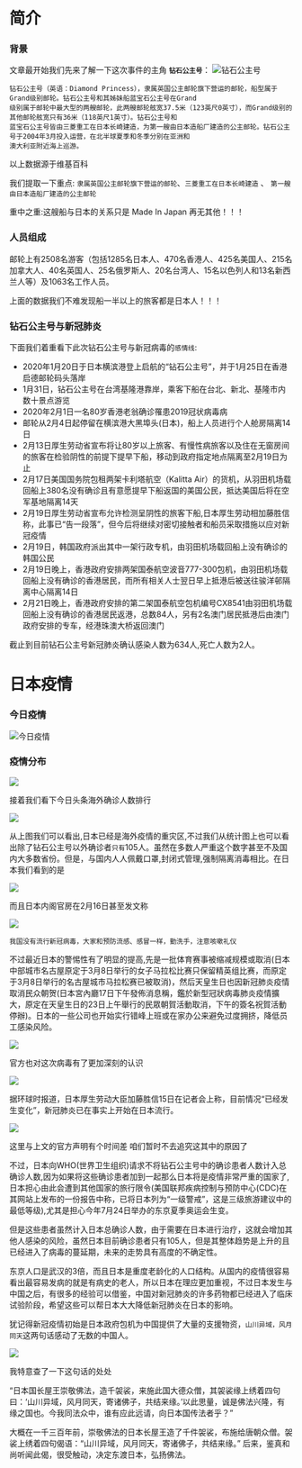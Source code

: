 # 简介

### 背景

文章最开始我们先来了解一下这次事件的主角 **`钻石公主号`**：
![钻石公主号](https://tva1.sinaimg.cn/large/0082zybpgy1gc530k1ju3j30yg0je42k.jpg)

```
钻石公主号（英语：Diamond Princess），隶属英国公主邮轮旗下营运的邮轮，船型属于Grand级别邮轮。钻石公主号和其姊妹船蓝宝石公主号在Grand
级别属于邮轮中最大型的两艘邮轮，此两艘邮轮舷宽37.5米（123英尺0英寸），而Grand级别的其他邮轮舷宽只有36米（118英尺1英寸）。钻石公主号和
蓝宝石公主号皆由三菱重工在日本长崎建造，为第一艘由日本造船厂建造的公主邮轮。钻石公主号于2004年3月投入运营，在北半球夏季和冬季分别在亚洲和
澳大利亚附近海上巡游。
```
以上数据源于维基百科

我们提取一下重点: `隶属英国公主邮轮旗下营运的邮轮`、`三菱重工在日本长崎建造` 、 `第一艘由日本造船厂建造的公主邮轮`

重中之重:这艘船与日本的关系只是 Made In Japan 再无其他！！！

### 人员组成

邮轮上有2508名游客（包括1285名日本人、470名香港人、425名美国人、215名加拿大人、40名英国人、25名俄罗斯人、20名台湾人、15名以色列人和13名新西兰人等）及1063名工作人员。

上面的数据我们不难发现船一半以上的旅客都是日本人！！！

### 钻石公主号与新冠肺炎

下面我们着重看下此次钻石公主号与新冠病毒的`感情线`:

- 2020年1月20日于日本横滨港登上启航的“钻石公主号”，并于1月25日在香港启德邮轮码头落岸
- 1月31日，钻石公主号在台湾基隆港靠岸，乘客下船在台北、新北、基隆市内数十景点游览
- 2020年2月1日一名80岁香港老翁确诊罹患2019冠状病毒病
- 邮轮从2月4日起停留在横滨港大黑埠头(日本)，船上人员进行个人舱房隔离14日
- 2月13日厚生劳动省宣布将让80岁以上旅客、有慢性病旅客以及住在无窗房间的旅客在检验阴性的前提下提早下船，移动到政府指定地点隔离至2月19日为止
- 2月17日美国国务院包租两架卡利塔航空（Kalitta Air）的货机，从羽田机场载回船上380名没有确诊且有意愿提早下船返国的美国公民，抵达美国后将在空军基地隔离14天
- 2月19日厚生劳动省宣布允许检测呈阴性的旅客下船,日本厚生劳动相加藤胜信称，此事已“告一段落”，但今后将继续对密切接触者和船员采取措施以应对新冠疫情
- 2月19日，韩国政府派出其中一架行政专机，由羽田机场载回船上没有确诊的韩国公民
- 2月19日晚上，香港政府安排两架国泰航空波音777-300包机，由羽田机场载回船上没有确诊的香港居民，而所有相关人士翌日早上抵港后被送往骏洋邨隔离中心隔离14日
- 2月21日晚上，香港政府安排的第二架国泰航空包机编号CX8541由羽田机场载回船上没有确诊的香港居民返港，总数84人，另有2名澳门居民抵港后由澳门政府安排的专车，经港珠澳大桥返回澳门

截止到目前钻石公主号新冠肺炎确认感染人数为634人,死亡人数为2人。

# 日本疫情

### 今日疫情

![今日疫情](https://tva1.sinaimg.cn/large/0082zybpgy1gc50moh29pj311y0kkwho.jpg)

### 疫情分布

![](https://tva1.sinaimg.cn/large/0082zybpgy1gc50mety91j312g0rkdl0.jpg)

接着我们看下今日头条海外确诊人数排行

![](https://tva1.sinaimg.cn/large/0082zybpgy1gc527s5a2dj30v50ogwhg.jpg)

从上图我们可以看出,日本已经是海外疫情的重灾区,不过我们从统计图上也可以看出除了钻石公主号以外确诊者`只有`105人。虽然在多数人严重这个数字甚至不及国内大多数省份。但是，与国内人人佩戴口罩,封闭式管理,强制隔离消毒相比。在日本我们看到的是

![](https://tva1.sinaimg.cn/large/0082zybpgy1gc52xxtm5lj316x0u0e82.jpg)

而且日本内阁官房在2月16日甚至发文称

![](https://tva1.sinaimg.cn/large/0082zybpgy1gc55cqfglhj31qu0j8n34.jpg)

`我国没有流行新冠病毒，大家和预防流感、感冒一样，勤洗手，注意咳嗽礼仪`

不过最近日本的警惕性有了明显的提高,先是一批体育赛事被缩减规模或取消(日本中部城市名古屋原定于3月8日举行的女子马拉松比赛只保留精英组比赛，而原定于3月8日举行的名古屋城市马拉松赛已被取消)，然后天皇生日也因新冠肺炎疫情取消民众朝贺(日本宮內廳17日下午發佈消息稱，鑑於新型冠狀病毒肺炎疫情擴大，原定在天皇生日的23日上午舉行的民眾朝賀活動取消，下午的簽名祝賀活動停辦)。日本的一些公司也开始实行错峰上班或在家办公来避免过度拥挤，降低员工感染风险。

![](https://tva1.sinaimg.cn/large/0082zybpgy1gc53lfa61fj31440u0b29.jpg)

官方也对这次病毒有了更加深刻的认识

![](https://tva1.sinaimg.cn/large/0082zybpgy1gc550l43hhj31tk0k80zq.jpg)

据环球时报道，日本厚生劳动大臣加藤胜信15日在记者会上称，目前情况“已经发生变化”，新冠肺炎已在事实上开始在日本流行。

![](https://tva1.sinaimg.cn/large/0082zybpgy1gc545ohoklj30h808mmy5.jpg)

这里与上文的官方声明有个时间差 咱们暂时不去追究这其中的原因了

不过，日本向WHO(世界卫生组织)请求不将钻石公主号中的确诊患者人数计入总确诊人数,因为如果将这些确诊患者加到一起那么日本将是疫情非常严重的国家了,日本担心由此会遭到其他国家的旅行限令(美国联邦疾病控制与预防中心(CDC)在其网站上发布的一份报告中称，已将日本列为“一级警戒”，这是三级旅游建议中的最低等级),尤其是担心今年7月24日举办的东京夏季奥运会生变。

但是这些患者虽然计入日本总确诊人数，由于需要在日本进行治疗，这就会增加其他人感染的风险，虽然日本目前确诊患者只有105人，但是其整体趋势是上升的且已经进入了病毒的蔓延期，未来的走势具有高度的不确定性。

东京人口是武汉的3倍，而且日本是重度老龄化的人口结构。从国内的疫情很容易看出最容易发病的就是有病史的老人，所以日本在理应更加重视，不过日本发生与中国之后，有很多的经验可以借鉴，中国对新冠肺炎的许多药物都已经进入了临床试验阶段，希望这些可以帮日本大大降低新冠肺炎在日本的影响。

犹记得新冠疫情初始是日本政府包机为中国提供了大量的支援物资，`山川异域，风月同天`这两句话感动了无数的中国人。

![](https://tva1.sinaimg.cn/large/0082zybpgy1gc555guozaj30zk0k0tcl.jpg)

我特意查了一下这句话的处处

“日本国长屋王崇敬佛法，造千袈裟，来施此国大德众僧，其袈裟缘上绣着四句曰：‘山川异域，风月同天，寄诸佛子，共结来缘。’以此思量，诚是佛法兴隆，有缘之国也。今我同法众中，谁有应此远请，向日本国传法者乎？”

大概在一千三百年前，崇敬佛法的日本长屋王造了千件袈裟，布施给唐朝众僧。袈裟上绣着四句偈语：“山川异域，风月同天，寄诸佛子，共结来缘。”
后来，鉴真和尚听闻此偈，很受触动，决定东渡日本，弘扬佛法。